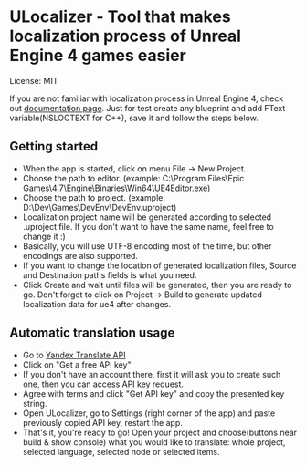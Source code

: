 # ULocalizer - Tool that makes localization process of Unreal Engine 4 games easier

License: MIT


If you are not familiar with localization process in Unreal Engine 4, check out [documentation page](https://docs.unrealengine.com/latest/INT/Gameplay/Localization/index.html). 
Just for test create any blueprint and add FText variable(NSLOCTEXT for C++), save it and follow the steps below.

Getting started
----------------------------------------
+ When the app is started, click on menu File -> New Project.
+ Choose the path to editor. (example: C:\Program Files\Epic Games\4.7\Engine\Binaries\Win64\UE4Editor.exe)
+ Choose the path to project. (example: D:\Dev\Games\DevEnv\DevEnv.uproject)
+ Localization project name will be generated according to selected .uproject file. If you don't want to have the same name, feel free to change it :)
+ Basically, you will use UTF-8 encoding most of the time, but other encodings are also supported.
+ If you want to change the location of generated localization files, Source and Destination paths fields is what you need.
+ Click Create and wait until files will be generated, then you are ready to go. Don't forget to click on Project -> Build to generate updated localization data for ue4 after changes.

Automatic translation usage
----------------------------------------
+ Go to [Yandex Translate API](https://tech.yandex.com/translate/)
+ Click on "Get a free API key"
+ If you don't have an account there, first it will ask you to create such one, then you can access API key request.
+ Agree with terms and click "Get API key" and copy the presented key string.
+ Open ULocalizer, go to Settings (right corner of the app) and paste previously copied API key, restart the app.
+ That's it, you're ready to go! Open your project and choose(buttons near build & show console) what you would like to translate: whole project, selected language, selected node or selected items.